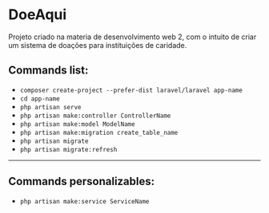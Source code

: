 # DoeAqui

Projeto criado na materia de desenvolvimento web 2, com o intuito de criar um sistema de doações para instituições de caridade.

## Commands list:
- `composer create-project --prefer-dist laravel/laravel app-name`
- `cd app-name`
- `php artisan serve`
- `php artisan make:controller ControllerName`
- `php artisan make:model ModelName`
- `php artisan make:migration create_table_name`
- `php artisan migrate`
- `php artisan migrate:refresh`
---
## Commands personalizables:
- `php artisan make:service ServiceName`